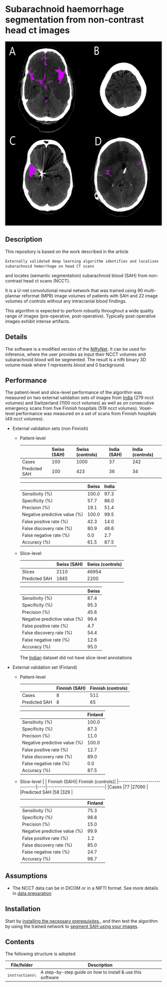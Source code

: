 # Subarachnoid haemorrhage segmentation from non-contrast head ct images

<img src="/instructions/media/Demo.png" width="591px" height='591' />

## Description 
This repository is based on the work described in the article  

 ```
 Externally validated deep learning algorithm identifies and localizes subarachnoid hemorrhage on head CT scans 
``` 
and locates (semantic segmentation) subarachnoid blood (SAH) from non-contrast head ct scans (NCCT). 

It is a U-net convolutional neural network that was trained using 90 multi-plannar reformat (MPR) image volumes of patients with SAH and 22 image volumes of controls without any intracranial blood findings. 

This algorithm is expected to perform robustly throughout a wide quality range of images (pre-operative, post-operative). Typically post-operative images exhibit intense artifacts.

## Details
The software is a modified version of the [NiftyNet](https://github.com/NifTK/NiftyNet). It can be used for inference, where the user provides as input their NCCT volumes and subarachnoid blood will be segmented. The result is a nifti binary 3D volume mask where 1 represents blood and 0 background. 

 

## Performance 
The patient-level and slice-level performance of the algorithm was measured on two external validation sets of images from [India](http://headctstudy.qure.ai/#dataset) (279 ncct volumes) and Switzerland (1100 ncct volumes) as well as on consecutive emergency scans from five Finnish hospitals (519 ncct volumes). Voxel-level performance was measured on a set of scans from Finnish hospitals (49 ncct volumes).  


* External validation sets (non Finnish)

  * Patient-level

    |                             | Swiss (SAH)| Swiss (controls)|India (SAH)|India (controls)|
    |-----------------------------|------------|-----------------|-----------|----------------|
    |Cases                        |100  	     |1000  	         |37	       |242             |      
    |Predicted SAH                |100	       |423	             |36         |34              |
    
    |                             | Swiss |India|
    |-----------------------------|-------|-----|
    |Sensitivity (%)              |100.0  |97.3 |
    |Specificity (%)              |57.7	  |86.0 |
    |Precision (%)                |19.1	  |51.4 |
    |Negative predictive value (%)|100.0	|99.5 |
    |False positive rate (%)      |42.3	  |14.0 |
    |False discovery rate (%)     |80.9	  |48.6 |
    |False negative rate (%)      |0.0	  |2.7  |
    |Accuracy (%)                 |61.5	  |87.5 |


  * Slice-level

    |                             | Swiss (SAH)| Swiss (controls)|
    |-----------------------------|------------|-----------------|
    |Slices                       |2110	  	  |46954  	         |     
    |Predicted SAH                |1845		    |2200	             |
    
    |                             | Swiss 
    |-----------------------------|-------|
    |Sensitivity (%)              |87.4   |
    |Specificity (%)              |95.3	  |
    |Precision (%)                |45.6	  |
    |Negative predictive value (%)|99.4  	|
    |False positive rate (%)      |4.7	  |
    |False discovery rate (%)     |54.4	  |
    |False negative rate (%)      |12.6	  |
    |Accuracy (%)                 |95.0	  |
  
    The [Indian](http://headctstudy.qure.ai/#dataset) dataset did not have slice-level annotations
  
* External validation set (Finland)
 
  * Patient-level

    |                             | Finnish (SAH)| Finnish (controls)|
    |-----------------------------|----|-----------------------------|
    |Cases                        |8   |511   	                     |    
    |Predicted SAH                |8   |65	                         |
    
    |                             |Finland|
    |-----------------------------|-------|
    |Sensitivity (%)              |100.0  |
    |Specificity (%)              |87.3	  |
    |Precision (%)                |11.0	  |
    |Negative predictive value (%)|100.0	|
    |False positive rate (%)      |12.7	  |
    |False discovery rate (%)     |89.0	  |
    |False negative rate (%)      |0.0	  |
    |Accuracy (%)                 |87.5	  |

  * Slice-level 
    |                             | Finnish (SAH)| Finnish (controls)|
    |-----------------------------|----|-----------------------------|
    |Cases                        |77  |27090   	                   |    
    |Predicted SAH                |58  |329	                         |
    
    |                             |Finland|
    |-----------------------------|-------|
    |Sensitivity (%)              |75.3   |
    |Specificity (%)              |98.8	  |
    |Precision (%)                |15.0	  |
    |Negative predictive value (%)|99.9 	|
    |False positive rate (%)      |1.2	  |
    |False discovery rate (%)     |85.0	  |
    |False negative rate (%)      |24.7	  |
    |Accuracy (%)                 |98.7	  |
  


## Assumptions
* The NCCT data can be in DICOM or in a NIFTI format. See more details in [data preparation](instructions/01-inference-unet.md)


## Installation 
Start by [installing the necessary prerequisites ](instructions/00-prerequisites.md) , and then test the algorithm by using the trained network to [segment SAH using your images](instructions/01-inference-unet.md).

## Contents
The following structure is adopted

| File/folder       | Description                                |
|-------------------|--------------------------------------------|
| `instructions\`   | A step-by-step guide on how to install & use this software |
